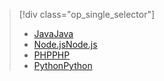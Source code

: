 > [!div class="op_single_selector"]
> * [<span data-ttu-id="54de2-101">Java</span><span class="sxs-lookup"><span data-stu-id="54de2-101">Java</span></span>](../articles/notification-hubs/notification-hubs-java-push-notification-tutorial.md)
> * [<span data-ttu-id="54de2-102">Node.js</span><span class="sxs-lookup"><span data-stu-id="54de2-102">Node.js</span></span>](../articles/notification-hubs/notification-hubs-nodejs-push-notification-tutorial.md)
> * [<span data-ttu-id="54de2-103">PHP</span><span class="sxs-lookup"><span data-stu-id="54de2-103">PHP</span></span>](../articles/notification-hubs/notification-hubs-php-push-notification-tutorial.md)
> * [<span data-ttu-id="54de2-104">Python</span><span class="sxs-lookup"><span data-stu-id="54de2-104">Python</span></span>](../articles/notification-hubs/notification-hubs-python-push-notification-tutorial.md)
> 
> 


